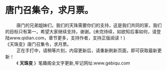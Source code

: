 <h1>唐门召集令，求月票。</h1>
<div id="content">&nbsp&nbsp&nbsp&nbsp&nbsp&nbsp&nbsp&nbsp
 唐门的兄弟姐妹们，我们的天珠需要你们的支持，这是我们共同的家，我们的目标只有第一，希望大家继续支持，谢谢。(未完待续，如欲知后事如何，请登陆www.qidian.com，章节更多，支持作者，支持正版阅读！)
 <br/>
 《天珠变》唐门召集令，求月票。
 <br/>&nbsp&nbsp&nbsp&nbsp&nbsp&nbsp&nbsp&nbsp
 正在手打中，请稍等片刻，内容更新后，请重新刷新页面，即可获取最新更新！
 <br/>&nbsp&nbsp&nbsp&nbsp&nbsp&nbsp&nbsp&nbsp
 《
 <b>
  天珠变
 </b>
 》笔趣阁全文字更新,牢记网址:www.gebiqu.com
 <br/>&nbsp&nbsp&nbsp&nbsp&nbsp&nbsp&nbsp&nbsp
 <br/>
</div>
